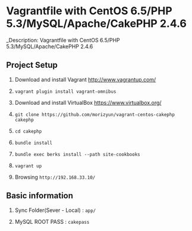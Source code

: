 # Vagrantfile with CentOS 6.5/PHP 5.3/MySQL/Apache/CakePHP 2.4.6

_Description: Vagrantfile with CentOS 6.5/PHP 5.3/MySQL/Apache/CakePHP 2.4.6

## Project Setup

1. Download and install Vagrant http://www.vagrantup.com/

2. `vagrant plugin install vagrant-omnibus`

3. Download and install VirtualBox https://www.virtualbox.org/

4. `git clone https://github.com/morizyun/vagrant-centos-cakephp cakephp`

5. `cd cakephp`

6. `bundle install`

7. `bundle exec berks install --path site-cookbooks`

8. `vagrant up`

9. Browsing `http://192.168.33.10/`

## Basic information

1. Sync Folder(Sever - Local) : `app/`

2. MySQL ROOT PASS : `cakepass`